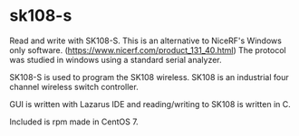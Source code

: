 # sk108-s

Read and write with SK108-S. This is an alternative to NiceRF's Windows only software. (https://www.nicerf.com/product_131_40.html)
The protocol was studied in windows using a standard serial analyzer.

SK108-S is used to program the SK108 wireless. SK108 is an industrial four channel wireless switch controller.

GUI is written with Lazarus IDE and reading/writing to SK108 is written in C.

Included is rpm made in CentOS 7.
